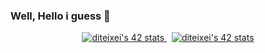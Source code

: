 ### Well, Hello i guess 👋
<p float="left" align="center">
   <a href="https://github.com/oakoudad/badge42"> 
    <img src="https://badge.mediaplus.ma/darkblue/diteixei?UM6P=off" alt="diteixei's 42 stats" /> 
   </a>
  &nbsp;
  <a href="https://github.com/oakoudad/badge42"> 
    <img src="https://badge.mediaplus.ma/darkblue/diteixei?UM6P=off" alt="diteixei's 42 stats" /> 
   </a>
</p>














<!--
<table>
 <tr>
  <td align="center"> Hello There 👋 </td>
  <td align="center"> 42 Progress </td>
 </tr>
 <tr>
  <td>
    <p>🔭 I’m currently working on 42 Projects.<br></p>
    <p>🌱 I’m currently learning C.<br></p>
    <p>🤔 I’m looking for help with get_next_line.<br></p>
    <p>📫 How to reach me: You don't (at the moment!!!).<br></p>
    <H2>🥴</H2>
  </td>
  <td>
   <p align="right"> 
    <a href="https://github.com/oakoudad/badge42"> 
     <img src="https://badge.mediaplus.ma/darkblue/diteixei?UM6P=off" alt="diteixei's 42 stats" /> 
    </a> 
   </p>
  </td>
 </tr>
</table>
  
</body>
  
</html>
-->
<!--
**Sma0sh/Sma0sh** is a ✨ _special_ ✨ repository because its `README.md` (this file) appears on your GitHub profile.

Here are some ideas to get you started:

- 🔭 I’m currently working on ...
- 🌱 I’m currently learning ...
- 👯 I’m looking to collaborate on ...
- 🤔 I’m looking for help with ...
- 💬 Ask me about ...
- 📫 How to reach me: ...
- 😄 Pronouns: ...
- ⚡ Fun fact: ...
-->

